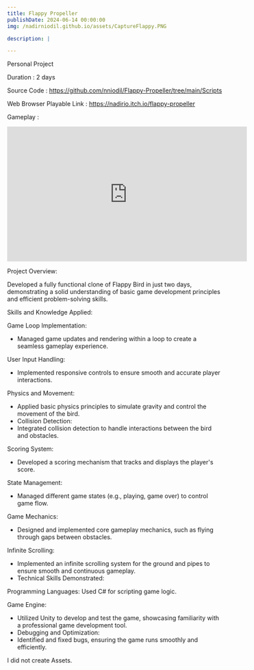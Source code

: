 ```yaml
---
title: Flappy Propeller
publishDate: 2024-06-14 00:00:00
img: /nadirniodil.github.io/assets/CaptureFlappy.PNG

description: |

---
```

Personal Project

Duration : 2 days

Source Code : https://github.com/nniodil/Flappy-Propeller/tree/main/Scripts

Web Browser Playable Link : https://nadirio.itch.io/flappy-propeller

Gameplay :
<iframe width="560" height="315" src="https://www.youtube.com/embed/DrdDjvreet4?si=_uRLJLdnniPupJeR" title="YouTube video player" frameborder="0" allow="accelerometer; autoplay; clipboard-write; encrypted-media; gyroscope; picture-in-picture; web-share" referrerpolicy="strict-origin-when-cross-origin" allowfullscreen></iframe>

Project Overview:

Developed a fully functional clone of Flappy Bird in just two days, demonstrating a solid understanding of basic game development principles and efficient problem-solving skills.

Skills and Knowledge Applied:

Game Loop Implementation:
- Managed game updates and rendering within a loop to create a seamless gameplay experience.

User Input Handling:
- Implemented responsive controls to ensure smooth and accurate player interactions.

Physics and Movement:
- Applied basic physics principles to simulate gravity and control the movement of the bird.
- Collision Detection:
- Integrated collision detection to handle interactions between the bird and obstacles.

Scoring System:
- Developed a scoring mechanism that tracks and displays the player's score.

State Management:
- Managed different game states (e.g., playing, game over) to control game flow.

Game Mechanics:
- Designed and implemented core gameplay mechanics, such as flying through gaps between obstacles.

Infinite Scrolling:
- Implemented an infinite scrolling system for the ground and pipes to ensure smooth and continuous gameplay.
- Technical Skills Demonstrated:

Programming Languages:
Used C# for scripting game logic.

Game Engine:
- Utilized Unity to develop and test the game, showcasing familiarity with a professional game development tool.
- Debugging and Optimization:
- Identified and fixed bugs, ensuring the game runs smoothly and efficiently.

I did not create Assets.
